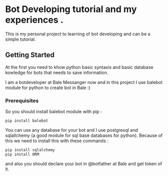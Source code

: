# Bot Developing tutorial and my experiences .

This is my personal project to learning of bot developing and can be a simple tutorial.


## Getting Started

At the first you need to khow python basic syntaxis and basic database kowledge for bots that needs to save information.

I am a botdeveloper at Bale Messanger now and in this project I use balebot module for python to create bot in Bale :)

### Prerequisites

So you should install balebot module with pip :

```
pip install balebot
```

You can use any database for your bot and I use postgresql and sqlallchemy (a good module for sql base databases for python). 
Because of this we need to install this with these commands :

```
pip install sqlalchemy
pip install ORM
```

and also you should declare your bot in @botfather at Bale and get token of 
it.

